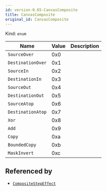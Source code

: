 ```yaml
---
id: version-0.65-CanvasComposite
title: CanvasComposite
original_id: CanvasComposite
---
```


Kind: `enum`

| Name |  Value | Description |
|--|--|--|
|`SourceOver` | 0x0  |  |
|`DestinationOver` | 0x1  |  |
|`SourceIn` | 0x2  |  |
|`DestinationIn` | 0x3  |  |
|`SourceOut` | 0x4  |  |
|`DestinationOut` | 0x5  |  |
|`SourceAtop` | 0x6  |  |
|`DestinationAtop` | 0x7  |  |
|`Xor` | 0x8  |  |
|`Add` | 0x9  |  |
|`Copy` | 0xa  |  |
|`BoundedCopy` | 0xb  |  |
|`MaskInvert` | 0xc  |  |


## Referenced by
- [`CompositeStepEffect`](CompositeStepEffect)
